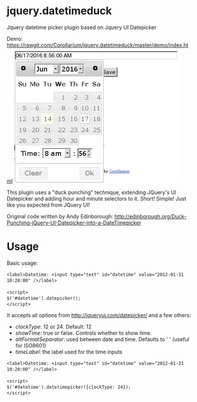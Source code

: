 jquery.datetimeduck
===================

Jquery datetime picker plugin based on Jquery UI Datepicker

Demo: https://rawgit.com/Corollarium/jquery.datetimeduck/master/demo/index.html
![Screenshot](https://raw.githubusercontent.com/Corollarium/jquery.datetimeduck/master/screenshot.png "Screenshot")

This plugin uses a "duck punching" technique, extending JQuery's UI Datepicker
and adding hour and minute selectors to it. Short! Simple! Just like you expected
from JQuery UI! 

Original code written by Andy Edinborough: 
http://edinborough.org/Duck-Punching-jQuery-UI-Datepicker-into-a-DateTimepicker

Usage
=====

Basic usage:

```
<label>Datetime: <input type="text" id="datetime" value="2012-01-31 10:20:00" />/label>

<script>
$('#datetime').datepicker();
</script>
```

It accepts all options from http://jqueryui.com/datepicker/ and a few others:

- *clockType*: 12 or 24. Default: 12
- *showTime*: true or false. Controls whether to show time.
- *altFormatSeparator*: used between date and time. Defaults to ' ' (useful for ISO8601) 
- *timeLabel*: the label used for the time inputs

```
<label>Datetime: <input type="text" id="datetime" value="2012-01-31 10:20:00" />/label>

<script>
$('#datetime').datetimepicker({clockType: 24});
</script>
```
